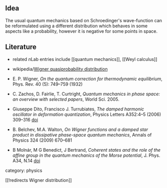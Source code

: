 ## Idea

The usual quantum mechanics based on Schroedinger's wave-function can be reformulated using a different distribution which behaves in some aspects like a probability, however it is negative for some points in space. 

## Literature

* related $n$Lab entries include [[quantum mechanics]], [[Weyl calculus]]
* wikipedia/[Wigner quasiprobability distribution](https://en.wikipedia.org/wiki/Wigner_quasiprobability_distribution)

* E. P. Wigner, _On the quantum correction for thermodynamic equilibrium_,  Phys. Rev. 40 (5): 749&#8211;759 (1932)
* C. Zachos, D. Fairlie, T. Curtright, _Quantum mechanics in phase space: an overview with selected papers_, World Sci. 2005.
* Giuseppe Dito, Francisco J. Turrubiates, _The damped harmonic oscillator in deformation quantization_, Physics Letters A352:4&#8211;5 (2006) 309&#8211;316 [doi](http://dx.doi.org/10.1016/j.physleta.2005.12.013)
* B. Belchev, M.A. Walton, _On Wigner functions and a damped star product
in dissipative phase-space quantum mechanics_, Annals of Physics 324 (2009) 670&#8211;681
* B Moln&#225;r, M G Benedict, J Bertrand, _Coherent states and the role of the affine group in the quantum mechanics of the Morse potential_, J. Phys. A34, N.14 [doi](https://doi.org/10.1088/0305-4470/34/14/318)

category: physics

[[!redirects Wigner distribution]]
